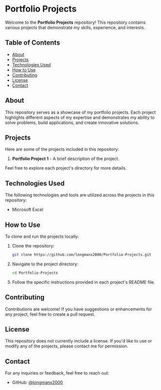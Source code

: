 # Portfolio Projects

Welcome to the **Portfolio Projects** repository! This repository contains various projects that demonstrate my skills, experience, and interests.

## Table of Contents

- [About](#about)
- [Projects](#projects)
- [Technologies Used](#technologies-used)
- [How to Use](#how-to-use)
- [Contributing](#contributing)
- [License](#license)
- [Contact](#contact)

## About

This repository serves as a showcase of my portfolio projects. Each project highlights different aspects of my expertise and demonstrates my ability to solve problems, build applications, and create innovative solutions.

## Projects

Here are some of the projects included in this repository:

1. **Portfolio Project 1** - A brief description of the project.

Feel free to explore each project's directory for more details.

## Technologies Used

The following technologies and tools are utilized across the projects in this repository:

- Microsoft Excel

## How to Use

To clone and run the projects locally:

1. Clone the repository:
   ```bash
   git clone https://github.com/longmanx2000/Portfolio-Projects.git
   ```
2. Navigate to the project directory:
   ```bash
   cd Portfolio-Projects
   ```
3. Follow the specific instructions provided in each project's README file.

## Contributing

Contributions are welcome! If you have suggestions or enhancements for any project, feel free to create a pull request.

## License

This repository does not currently include a license. If you'd like to use or modify any of the projects, please contact me for permission.

## Contact

For any inquiries or feedback, feel free to reach out:

- GitHub: [@longmanx2000](https://github.com/longmanx2000)